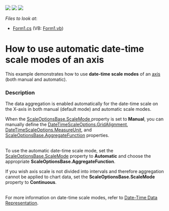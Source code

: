 <!-- default badges list -->
![](https://img.shields.io/endpoint?url=https://codecentral.devexpress.com/api/v1/VersionRange/128575848/13.2.5%2B)
[![](https://img.shields.io/badge/Open_in_DevExpress_Support_Center-FF7200?style=flat-square&logo=DevExpress&logoColor=white)](https://supportcenter.devexpress.com/ticket/details/E1531)
[![](https://img.shields.io/badge/📖_How_to_use_DevExpress_Examples-e9f6fc?style=flat-square)](https://docs.devexpress.com/GeneralInformation/403183)
<!-- default badges end -->
<!-- default file list -->
*Files to look at*:

* [Form1.cs](./CS/DateTimeAggregation/Form1.cs) (VB: [Form1.vb](./VB/DateTimeAggregation/Form1.vb))
<!-- default file list end -->
# How to use automatic date-time scale modes of an axis


<p>This example demonstrates how to use <strong>date-time scale modes</strong> of an <a href="http://devexpress.com/Help/Content.aspx?help=XtraCharts&document=CustomDocument6016.htm"><u>axis</u></a> (both manual and automatic).</p>


<h3>Description</h3>

<p>The data aggregation is enabled automatically for the date-time scale on the X-axis in both manual (default mode) and automatic scale modes.</p>
<p>When the <a href="http://documentation.devexpress.com/#CoreLibraries/DevExpressXtraChartsScaleOptionsBase_ScaleModetopic"><u>ScaleOptionsBase.ScaleMode</u></a><u> </u>property is set to<strong> Manual</strong>, you can manually define the <a href="http://documentation.devexpress.com/#CoreLibraries/DevExpressXtraChartsDateTimeScaleOptions_GridAlignmenttopic"><u>DateTimeScaleOptions.GridAlignment</u></a>, <a href="http://documentation.devexpress.com/#CoreLibraries/DevExpressXtraChartsDateTimeScaleOptions_MeasureUnittopic"><u>DateTimeScaleOptions.MeasureUnit</u></a>, and <a href="http://documentation.devexpress.com/#CoreLibraries/DevExpressXtraChartsScaleOptionsBase_AggregateFunctiontopic"><u>ScaleOptionsBase.AggregateFunction</u></a> properties.</p>
<p><br /> To use the automatic date-time scale mode, set the <a href="http://documentation.devexpress.com/#CoreLibraries/DevExpressXtraChartsScaleOptionsBase_ScaleModetopic"><u>ScaleOptionsBase.ScaleMode</u></a> property to <strong>Automatic</strong> and choose the appropriate <strong>ScaleOptionsBase.AggregateFunction</strong>.</p>
<p>If you wish axis scale is not divided into intervals and therefore aggregation cannot be applied to chart data, set the <strong>ScaleOptionsBase.ScaleMode</strong> property to <strong>Continuous</strong>.</p>
<p><br /> For more information on date-time scale modes, refer to <a href="http://documentation.devexpress.com/#WindowsForms/CustomDocument6247"><u>Date-Time Data Representation</u></a>.</p>
<p>&nbsp;</p>

<br/>


